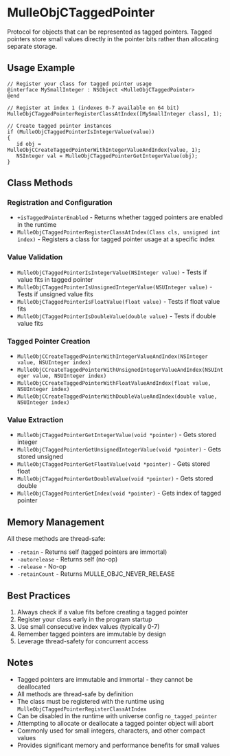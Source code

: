 # MulleObjCTaggedPointer

Protocol for objects that can be represented as tagged pointers. Tagged pointers store small values directly in the pointer bits rather than allocating separate storage.

## Usage Example

```objc
// Register your class for tagged pointer usage
@interface MySmallInteger : NSObject <MulleObjCTaggedPointer>
@end

// Register at index 1 (indexes 0-7 available on 64 bit)
MulleObjCTaggedPointerRegisterClassAtIndex([MySmallInteger class], 1);

// Create tagged pointer instances
if (MulleObjCTaggedPointerIsIntegerValue(value))
{
   id obj = MulleObjCCreateTaggedPointerWithIntegerValueAndIndex(value, 1);
   NSInteger val = MulleObjCTaggedPointerGetIntegerValue(obj);
}
```

## Class Methods

### Registration and Configuration
- `+isTaggedPointerEnabled` - Returns whether tagged pointers are enabled in the runtime
- `MulleObjCTaggedPointerRegisterClassAtIndex(Class cls, unsigned int index)` - Registers a class for tagged pointer usage at a specific index

### Value Validation
- `MulleObjCTaggedPointerIsIntegerValue(NSInteger value)` - Tests if value fits in tagged pointer
- `MulleObjCTaggedPointerIsUnsignedIntegerValue(NSUInteger value)` - Tests if unsigned value fits
- `MulleObjCTaggedPointerIsFloatValue(float value)` - Tests if float value fits
- `MulleObjCTaggedPointerIsDoubleValue(double value)` - Tests if double value fits

### Tagged Pointer Creation
- `MulleObjCCreateTaggedPointerWithIntegerValueAndIndex(NSInteger value, NSUInteger index)`
- `MulleObjCCreateTaggedPointerWithUnsignedIntegerValueAndIndex(NSUInteger value, NSUInteger index)`
- `MulleObjCCreateTaggedPointerWithFloatValueAndIndex(float value, NSUInteger index)`
- `MulleObjCCreateTaggedPointerWithDoubleValueAndIndex(double value, NSUInteger index)`

### Value Extraction
- `MulleObjCTaggedPointerGetIntegerValue(void *pointer)` - Gets stored integer
- `MulleObjCTaggedPointerGetUnsignedIntegerValue(void *pointer)` - Gets stored unsigned
- `MulleObjCTaggedPointerGetFloatValue(void *pointer)` - Gets stored float
- `MulleObjCTaggedPointerGetDoubleValue(void *pointer)` - Gets stored double
- `MulleObjCTaggedPointerGetIndex(void *pointer)` - Gets index of tagged pointer

## Memory Management

All these methods are thread-safe:
- `-retain` - Returns self (tagged pointers are immortal)
- `-autorelease` - Returns self (no-op)
- `-release` - No-op
- `-retainCount` - Returns MULLE_OBJC_NEVER_RELEASE

## Best Practices

1. Always check if a value fits before creating a tagged pointer
2. Register your class early in the program startup
3. Use small consecutive index values (typically 0-7)
4. Remember tagged pointers are immutable by design
5. Leverage thread-safety for concurrent access

## Notes

- Tagged pointers are immutable and immortal - they cannot be deallocated
- All methods are thread-safe by definition
- The class must be registered with the runtime using `MulleObjCTaggedPointerRegisterClassAtIndex`
- Can be disabled in the runtime with universe config `no_tagged_pointer`
- Attempting to allocate or deallocate a tagged pointer object will abort
- Commonly used for small integers, characters, and other compact values
- Provides significant memory and performance benefits for small values
